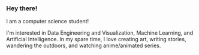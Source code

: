 ### Hey there!

I am a computer science student!

I'm interested in Data Engineering and Visualization, Machine Learning, and Artificial Intelligence. 
In my spare time, I love creating art, writing stories, wandering the outdoors, and watching anime/animated series.
